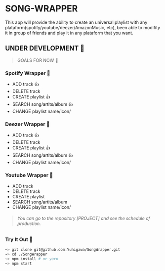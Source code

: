 # SONG-WRAPPER

This app will provide the ability to create an universal playlist with any plataform(spotify/youtube/deezer/AmazonMusic, etc), been able to modifity it in group of friends and play it in any plataform that you want.

## UNDER DEVELOPMENT :construction:
> GOALS FOR NOW :file_folder:
### Spotify Wrapper :pushpin:
* ADD track :+1:
* DELETE track
* CREATE playlist :+1:
* SEARCH song/artits/album :+1:
* CHANGE playlist name/icon/

### Deezer Wrapper :pushpin:
* ADD track :+1:
* DELETE track
* CREATE playlist :+1:
* SEARCH song/artits/album :+1:
* CHANGE playlist name/icon/

### Youtube Wrapper :pushpin:
* ADD track
* DELETE track
* CREATE playlist
* SEARCH song/artits/album
* CHANGE playlist name/icon/

> ###### You can go to the repository [PROJECT] and see the schedule of production.

### Try It Out :wrench:
```sh
~> git clone git@github.com:Yuhigawa/SongWrapper.git
~> cd ./SongWrapper
~> npm install # or yarn
~> npm start
```
